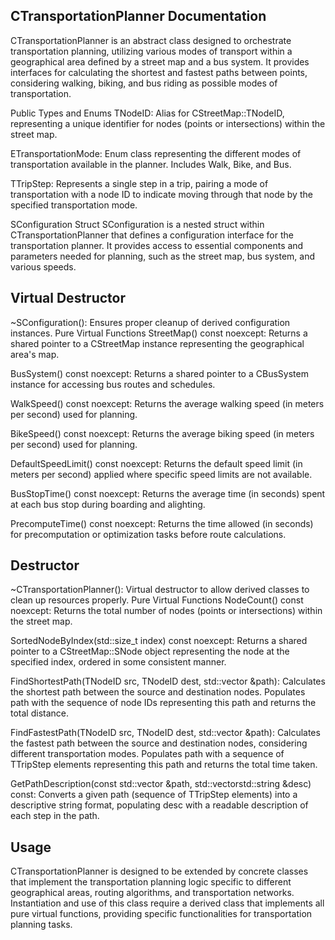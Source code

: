 ## CTransportationPlanner Documentation
CTransportationPlanner is an abstract class designed to orchestrate transportation planning, utilizing various modes of transport within a geographical area defined by a street map and a bus system. It provides interfaces for calculating the shortest and fastest paths between points, considering walking, biking, and bus riding as possible modes of transportation.

Public Types and Enums
TNodeID: Alias for CStreetMap::TNodeID, representing a unique identifier for nodes (points or intersections) within the street map.

ETransportationMode: Enum class representing the different modes of transportation available in the planner. Includes Walk, Bike, and Bus.

TTripStep: Represents a single step in a trip, pairing a mode of transportation with a node ID to indicate moving through that node by the specified transportation mode.

SConfiguration Struct
SConfiguration is a nested struct within CTransportationPlanner that defines a configuration interface for the transportation planner. It provides access to essential components and parameters needed for planning, such as the street map, bus system, and various speeds.

## Virtual Destructor
~SConfiguration(): Ensures proper cleanup of derived configuration instances.
Pure Virtual Functions
StreetMap() const noexcept: Returns a shared pointer to a CStreetMap instance representing the geographical area's map.

BusSystem() const noexcept: Returns a shared pointer to a CBusSystem instance for accessing bus routes and schedules.

WalkSpeed() const noexcept: Returns the average walking speed (in meters per second) used for planning.

BikeSpeed() const noexcept: Returns the average biking speed (in meters per second) used for planning.

DefaultSpeedLimit() const noexcept: Returns the default speed limit (in meters per second) applied where specific speed limits are not available.

BusStopTime() const noexcept: Returns the average time (in seconds) spent at each bus stop during boarding and alighting.

PrecomputeTime() const noexcept: Returns the time allowed (in seconds) for precomputation or optimization tasks before route calculations.

## Destructor
~CTransportationPlanner(): Virtual destructor to allow derived classes to clean up resources properly.
Pure Virtual Functions
NodeCount() const noexcept: Returns the total number of nodes (points or intersections) within the street map.

SortedNodeByIndex(std::size_t index) const noexcept: Returns a shared pointer to a CStreetMap::SNode object representing the node at the specified index, ordered in some consistent manner.

FindShortestPath(TNodeID src, TNodeID dest, std::vector<TNodeID> &path): Calculates the shortest path between the source and destination nodes. Populates path with the sequence of node IDs representing this path and returns the total distance.

FindFastestPath(TNodeID src, TNodeID dest, std::vector<TTripStep> &path): Calculates the fastest path between the source and destination nodes, considering different transportation modes. Populates path with a sequence of TTripStep elements representing this path and returns the total time taken.

GetPathDescription(const std::vector<TTripStep> &path, std::vectorstd::string &desc) const: Converts a given path (sequence of TTripStep elements) into a descriptive string format, populating desc with a readable description of each step in the path.

## Usage
CTransportationPlanner is designed to be extended by concrete classes that implement the transportation planning logic specific to different geographical areas, routing algorithms, and transportation networks. Instantiation and use of this class require a derived class that implements all pure virtual functions, providing specific functionalities for transportation planning tasks.